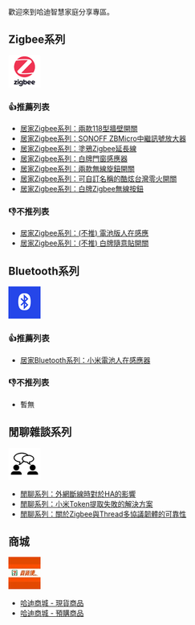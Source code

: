 歡迎來到哈迪智慧家庭分享專區。

## Zigbee系列

![zigbee](icons/zigbee.png)

### 👍推薦列表

- [居家Zigbee系列：兩款118型牆壁開關](blog/zigbee/moes_and_zemi_118_wall_switch.md)
- [居家Zigbee系列：SONOFF ZBMicro中繼訊號放大器](blog/zigbee/sonoff_zbmirco.md)
- [居家Zigbee系列：塗鴉Zigbee延長線](blog/zigbee/tuya_zigbee_power_strip.md)
- [居家Zigbee系列：白牌門窗感應器](blog/zigbee/tuya_door_sensor.md)
- [居家Zigbee系列：兩款無線旋鈕開關](blog/zigbee/moes_and_tuya_knob_switch.md)
- [居家Zigbee系列：可自訂名稱的酷炫台灣零火開關](blog/zigbee/zemi_diy_name_118_wall_switch.md)
- [居家Zigbee系列：白牌Zigbee無線按鈕](blog/zigbee/tuya_wireless_single_button_blue.md)

### 👎不推列表

- [居家Zigbee系列：(不推) 電池版人在感應](blog/zigbee/tuya_battery_human_presence_sensor.md)
- [居家Zigbee系列：(不推) 白牌隨意貼開關](blog/zigbee/tuya_battery_switch.md)

## Bluetooth系列

![bluetooth](icons/bluetooth.png)

### 👍推薦列表

- [居家Bluetooth系列：小米電池人在感應器](blog/bluetooth/mi_battery_human_presence_sensor.md)

### 👎不推列表

- 暫無

## 閒聊雜談系列

![talk](icons/talk.png)

- [閒聊系列：外網斷線時對於HA的影響](blog/other/ha_without_network.md)
- [閒聊系列：小米Token提取失敗的解決方案](blog/other/mi_token_work_around.md)
- [閒聊系列：關於Zigbee與Thread多協議韌體的可靠性](blog/other/sonoff_zbdongle_e_multipan.md)

## 商城

![711](icons/store711.jpg)

- [哈迪商城 - 現貨商品](https://myship.7-11.com.tw/general/detail/GM2406268597737)
- [哈迪商城 - 預購商品](https://myship.7-11.com.tw/general/detail/GM2411287898818)